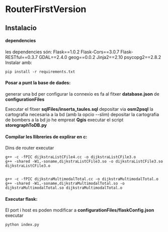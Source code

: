 # RouterFirstVersion 

## Instalacio 

#### dependencies
les dependencies són:
Flask==1.0.2
Flask-Cors==3.0.7
Flask-RESTful==0.3.7
GDAL==2.4.0
geog==0.0.2
Jinja2==2.10
psycopg2==2.8.2
Instalar amb:
```
pip install -r requirements.txt
```
#### Posar a punt la base de dades:
generar una bd per configurar la connexio es fa al fitxer **database.json** de **configurationFiles**

Executar el fitxer **sqlFiles/inserta_taules.sql**
depositar via **osm2psql** la cartografia necesaria a la bd (amb la opcio --slim)
depositar la cartografia de bombers a la bd jo he empreat **Qgis**
executar el script **storegraphToDB.py**

#### Compilar les llibreries de explirar en c:
Dins de router executar 
```
g++ -c -fPIC dijkstraListCFile4.cc -o dijkstraListCFile3.o
g++ -shared -W1,-soname,dijkstraListCFile3.so -o dijkstraListCFile3.so dijkstraListCFile3.o


g++ -c -fPIC dijkstraMultimodalTotal.cc -o dijkstraMultimodalTotal.o
g++ -shared -W1,-soname,dijkstraMultimodalTotal.so -o dijkstraMultimodalTotal.so dijkstraMultimodalTotal.o
```

#### Executar flask:
El port i host es poden modificar a **configurationFiles/flaskConfig.json**
executar
```
python index.py
```
